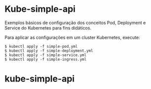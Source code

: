 # Kube-simple-api

Exemplos básicos de configuração dos conceitos Pod, Deployment e Service do Kubernetes para fins didáticos.

Para aplicar as configurações em um cluster Kubernetes, execute:

```console
$ kubectl apply -f simple-pod.yml
$ kubectl apply -f simple-deployment.yml
$ kubectl apply -f simple-service.yml
$ kubectl apply -f simple-ingress.yml
```

# kube-simple-api
